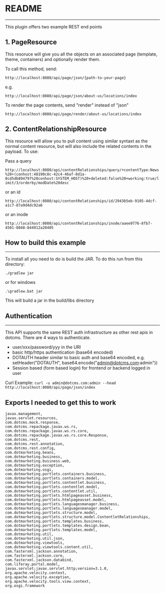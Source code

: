 
# README
----
This plugin offers two example REST end points

## 1. PageResource

This resoruce will give you all the objects on an associated page (template, theme, containers) and optionally render them.

To call this method, send:

`http://localhost:8080/api/page/json/{path-to-your-page}`

e.g.

`http://localhost:8080/api/page/json/about-us/locations/index`


To render the page contents, send "render" instead of "json"  

`http://localhost:8080/api/page/render/about-us/locations/index`


## 2. ContentRelationshipResource

This resource will allow you to pull content using similar syntaxt as the normal content resource, but will also include the related contents in the payload.  To use:

Pass a query 

`http://localhost:8080/api/contentRelationships/query/+contentType:News%20+(conhost:48190c8c-42c4-46af-8d1a-0cd5db894797%20conhost:SYSTEM_HOST)%20+deleted:false%20+working:true/limit/3/orderby/modDate%20desc`

or an id

`http://localhost:8080/api/contentRelationships/id/2943b5eb-9105-4dcf-a1c7-87a9d4dc92a6`

or an inode

`http://localhost:8080/api/contentRelationships/inode/aaee9776-8fb7-4501-8048-844912a20405`






## How to build this example
----

To install all you need to do is build the JAR. To do this run from this directory:

`./gradlew jar`

or for windows

`.\gradlew.bat jar`

This will build a jar in the build/libs directory



## Authentication
----
This API supports the same REST auth infrastructure as other 
rest apis in dotcms. There are 4 ways to authenticate.

* user/xxx/password/yyy in the URI
* basic http/https authentication (base64 encoded)
* DOTAUTH header similar to basic auth and base64 encoded, e.g. setHeader("DOTAUTH", base64.encode("admin@dotcms.com:admin"))
* Session based (form based login) for frontend or backend logged in user

Curl Example:
`curl -u admin@dotcms.com:admin --head http://localhost:8080/api/page/json/index`



## Exports I needed to get this to work
```
javax.management,
javax.servlet.resources,
com.dotcms.mock.response,
com.dotcms.repackage.javax.ws.rs,
com.dotcms.repackage.javax.ws.rs.core,
com.dotcms.repackage.javax.ws.rs.core.Response,
com.dotcms.rest,
com.dotcms.rest.annotation,
com.dotcms.rest.config,
com.dotmarketing.beans,
com.dotmarketing.business,
com.dotmarketing.business.web,
com.dotmarketing.exception,
com.dotmarketing.osgi,
com.dotmarketing.portlets.containers.business,
com.dotmarketing.portlets.containers.model,
com.dotmarketing.portlets.contentlet.business,
com.dotmarketing.portlets.contentlet.model,
com.dotmarketing.portlets.contentlet.util,
com.dotmarketing.portlets.htmlpageasset.business,
com.dotmarketing.portlets.htmlpageasset.model,
com.dotmarketing.portlets.languagesmanager.business,
com.dotmarketing.portlets.languagesmanager.model,
com.dotmarketing.portlets.structure.model,
com.dotmarketing.portlets.structure.model.ContentletRelationships,
com.dotmarketing.portlets.templates.business,
com.dotmarketing.portlets.templates.design.bean,
com.dotmarketing.portlets.templates.model,
com.dotmarketing.util,
com.dotmarketing.util.json,
com.dotmarketing.viewtools,
com.dotmarketing.viewtools.content.util,
com.fasterxml.jackson.annotation,
com.fasterxml.jackson.core,
com.fasterxml.jackson.databind,
com.liferay.portal.model,
javax.servlet;javax.servlet.http;version=3.1.0,
org.apache.velocity.context,
org.apache.velocity.exception,
org.apache.velocity.tools.view.context,
org.osgi.framework
```





